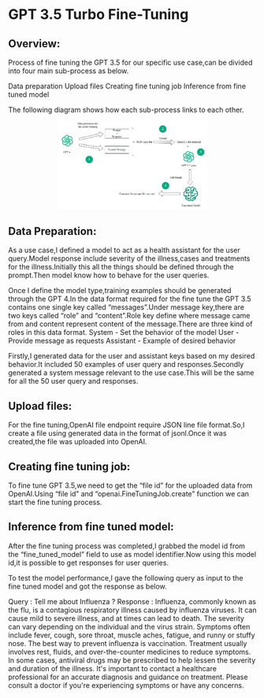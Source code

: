 # GPT 3.5 Turbo Fine-Tuning

## Overview:

Process of  fine tuning the GPT 3.5 for our specific use case,can be divided into four main sub-process as below.

Data preparation
Upload files
Creating fine tuning job
Inference from fine tuned model

The following diagram shows how each sub-process links to each other.

<p align="center">
  <img width="60%" height="60%" src="Images/fine_tune_gpt3.5.png">
</p>


## Data Preparation:
As a use case,I defined a model to act as a health assistant for the user query.Model response include severity of the illness,cases and treatments for the illness.Initially this all the things should be defined through the prompt.Then  model know how to behave for the user queries.

Once I define the model type,training examples should be generated through the GPT 4.In the data format required for the fine tune the GPT 3.5 contains one single key called “messages”.Under message key,there are two keys called “role” and “content”.Role key define where message came from and content represent content of the message.There are three kind of roles in this data format.
System - Set the behavior of the model
User - Provide message as requests
Assistant - Example of desired behavior

Firstly,I generated data for the user and assistant keys based on my desired behavior.It included 50 examples of user query and responses.Secondly generated a system message relevant to the use case.This will be the same for all the 50 user query and responses.

## Upload files:
For the fine tuning,OpenAI file endpoint require JSON line file format.So,I create a file using generated data in the format of jsonl.Once it was created,the file was uploaded into OpenAI.

## Creating fine tuning job:
To fine tune GPT 3.5,we need to get the “file id” for the uploaded  data from OpenAI.Using “file id” and “openai.FineTuningJob.create” function we can start the fine tuning process.

## Inference from fine tuned model:
After the fine tuning process was completed,I grabbed the model id from the “fine_tuned_model” field to use as model identifier.Now using this model id,it is possible to get responses for user queries.

To test the model performance,I gave the following query as input to the fine tuned model and got the response as below.

Query : Tell me about Influenza ?
Response : Influenza, commonly known as the flu, is a contagious respiratory illness caused by influenza viruses. It can cause mild to severe illness, and at times can lead to death. The severity can vary depending on the individual and the virus strain. Symptoms often include fever, cough, sore throat, muscle aches, fatigue, and runny or stuffy nose. The best way to prevent influenza is vaccination. Treatment usually involves rest, fluids, and over-the-counter medicines to reduce symptoms. In some cases, antiviral drugs may be prescribed to help lessen the severity and duration of the illness. It's important to contact a healthcare professional for an accurate diagnosis and guidance on treatment. Please consult a doctor if you're experiencing symptoms or have any concerns.

